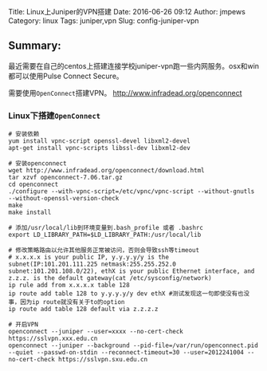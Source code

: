 Title: Linux上Juniper的VPN搭建
Date: 2016-06-26 09:12
Author: jmpews
Category: linux
Tags: juniper,vpn
Slug: config-juniper-vpn
## Summary:

最近需要在自己的centos上搭建连接学校juniper-vpn跑一些内网服务。osx和win都可以使用Pulse Connect Secure。

需要使用`OpenConnect`搭建VPN。 http://www.infradead.org/openconnect


### Linux下搭建`OpenConnect`

```
# 安装依赖
yum install vpnc-script openssl-devel libxml2-devel
apt-get install vpnc-scripts libssl-dev libxml2-dev

# 安装openconnect
wget http://www.infradead.org/openconnect/download.html
tar xzvf openconnect-7.06.tar.gz
cd openconnect
./configure --with-vpnc-script=/etc/vpnc/vpnc-script --without-gnutls --without-openssl-version-check
make
make install

# 添加/usr/local/lib到环境变量到.bash_profile 或者 .bashrc
export LD_LIBRARY_PATH=$LD_LIBRARY_PATH:/usr/local/lib

# 修改策略路由以允许其他服务正常被访问，否则会导致ssh等timeout
# x.x.x.x is your public IP, y.y.y.y/y is the subnet(IP:101.201.111.225 netmask:255.255.252.0 subnet:101.201.108.0/22), ethX is your public Ethernet interface, and z.z.z. is the default gateway(cat /etc/sysconfig/network)
ip rule add from x.x.x.x table 128
ip route add table 128 to y.y.y.y/y dev ethX #测试发现这一句即使没有也没事，因为ip route就没有关于to的option
ip route add table 128 default via z.z.z.z

# 开启VPN
openconnect --juniper --user=xxxx --no-cert-check https://sslvpn.xxx.edu.cn
openconnect --juniper --background --pid-file=/var/run/openconnect.pid --quiet --passwd-on-stdin --reconnect-timeout=30 --user=2012241004 --no-cert-check https://sslvpn.sxu.edu.cn
```
